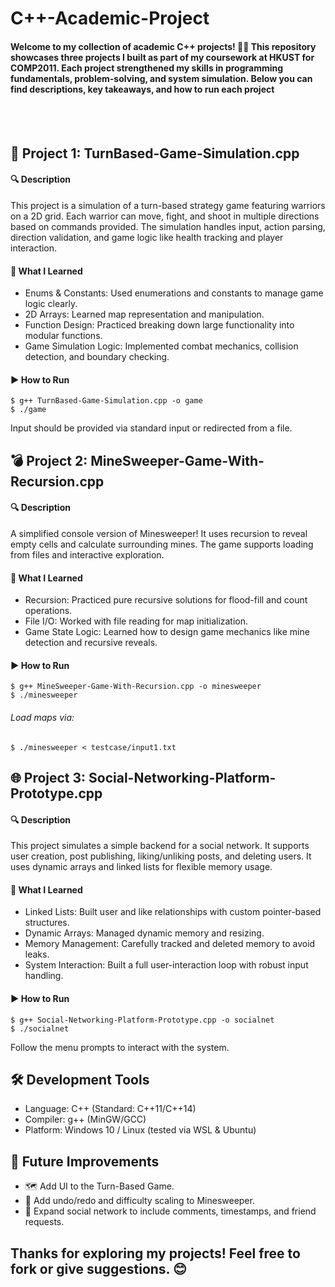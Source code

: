 # C++-Academic-Project
#### Welcome to my collection of academic C++ projects! 👨‍💻 This repository showcases three projects I built as part of my coursework at HKUST for COMP2011. Each project strengthened my skills in programming fundamentals, problem-solving, and system simulation. Below you can find descriptions, key takeaways, and how to run each project

<br>
<br>

## 📘 Project 1: TurnBased-Game-Simulation.cpp

#### 🔍 Description

This project is a simulation of a turn-based strategy game featuring warriors on a 2D grid. Each warrior can move, fight, and shoot in multiple directions based on commands provided. The simulation handles input, action parsing, direction validation, and game logic like health tracking and player interaction.

#### 🎯 What I Learned

- Enums & Constants: Used enumerations and constants to manage game logic clearly.
- 2D Arrays: Learned map representation and manipulation.
- Function Design: Practiced breaking down large functionality into modular functions.
- Game Simulation Logic: Implemented combat mechanics, collision detection, and boundary checking.

#### ▶️ How to Run
    $ g++ TurnBased-Game-Simulation.cpp -o game
    $ ./game

Input should be provided via standard input or redirected from a file.



## 💣 Project 2: MineSweeper-Game-With-Recursion.cpp

#### 🔍 Description
A simplified console version of Minesweeper! It uses recursion to reveal empty cells and calculate surrounding mines. The game supports loading from files and interactive exploration.

#### 🎯 What I Learned
- Recursion: Practiced pure recursive solutions for flood-fill and count operations.
- File I/O: Worked with file reading for map initialization.
- Game State Logic: Learned how to design game mechanics like mine detection and recursive reveals.

#### ▶️ How to Run
    $ g++ MineSweeper-Game-With-Recursion.cpp -o minesweeper
    $ ./minesweeper
###### Load maps via:
    $ ./minesweeper < testcase/input1.txt

## 🌐 Project 3: Social-Networking-Platform-Prototype.cpp

#### 🔍 Description
This project simulates a simple backend for a social network. It supports user creation, post publishing, liking/unliking posts, and deleting users. It uses dynamic arrays and linked lists for flexible memory usage.

#### 🎯 What I Learned
- Linked Lists: Built user and like relationships with custom pointer-based structures.
- Dynamic Arrays: Managed dynamic memory and resizing.
- Memory Management: Carefully tracked and deleted memory to avoid leaks.
- System Interaction: Built a full user-interaction loop with robust input handling.

#### ▶️ How to Run
    $ g++ Social-Networking-Platform-Prototype.cpp -o socialnet
    $ ./socialnet
  
Follow the menu prompts to interact with the system.


## 🛠️ Development Tools
  - Language: C++ (Standard: C++11/C++14)
  - Compiler: g++ (MinGW/GCC)
  - Platform: Windows 10 / Linux (tested via WSL & Ubuntu)

## 🧠 Future Improvements
  - 🗺️ Add UI to the Turn-Based Game.
  - 🐛 Add undo/redo and difficulty scaling to Minesweeper.
  - 📱 Expand social network to include comments, timestamps, and friend requests.

## Thanks for exploring my projects! Feel free to fork or give suggestions. 😊
